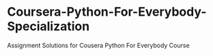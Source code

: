 # Coursera-Python-For-Everybody-Specialization
Assignment Solutions for Cousera Python For Everybody Course
